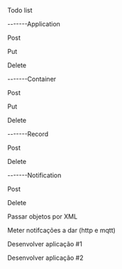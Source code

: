 Todo list

-------Application

  Post
  
  Put
  
  Delete
  
-------Container

  Post
  
  Put
  
  Delete
  
-------Record

  Post
  
  Delete
  
-------Notification

  Post
  
  Delete




Passar objetos por XML

Meter notifcações a dar (http e mqtt)


Desenvolver aplicação #1

Desenvolver aplicação #2
